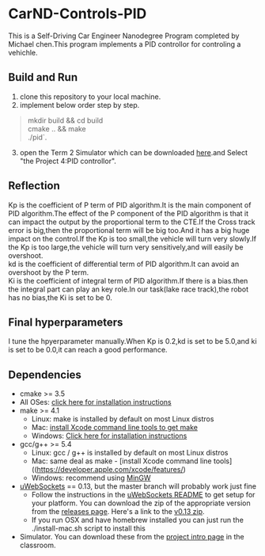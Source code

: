 # CarND-Controls-PID
This is a Self-Driving Car Engineer Nanodegree Program completed by Michael chen.This program implements a PID controllor for controling a vehichle.

## Build and Run
1. clone this repository to your local machine.
2. implement below order step by step.  
>  mkdir build && cd build  
>  cmake .. && make  
> ./pid`.   
3. open the Term 2 Simulator which can be downloaded [here](https://github.com/udacity/self-driving-car-sim/releases).and Select "the Project 4:PID controllor".

## Reflection
Kp is the coefficient of P term of PID algorithm.It is the main component of PID algorithm.The effect of the P component of the PID algorithm is that it can impact the output by the proportional term to the CTE.If the Cross track error is big,then the proportional term will be big too.And it has a big huge impact on the control.If the Kp is too small,the vehicle will turn very slowly.If the Kp is too large,the vehicle will turn very sensitively,and will easily be overshoot.    
kd is the coefficient of differential term of PID algorithm.It can avoid an overshoot by the P term.   
Ki is the coefficient of integral term of PID algorithm.If there is a bias.then the integral part can play an key role.In our task(lake race track),the robot has no bias,the Ki is set to be 0.

## Final hyperparameters
I tune the hpyerparameter manually.When Kp is 0.2,kd is set to be 5.0,and ki is set to be 0.0,it can reach a good performance.  


## Dependencies

* cmake >= 3.5
 * All OSes: [click here for installation instructions](https://cmake.org/install/)
* make >= 4.1
  * Linux: make is installed by default on most Linux distros
  * Mac: [install Xcode command line tools to get make](https://developer.apple.com/xcode/features/)
  * Windows: [Click here for installation instructions](http://gnuwin32.sourceforge.net/packages/make.htm)
* gcc/g++ >= 5.4
  * Linux: gcc / g++ is installed by default on most Linux distros
  * Mac: same deal as make - [install Xcode command line tools]((https://developer.apple.com/xcode/features/)
  * Windows: recommend using [MinGW](http://www.mingw.org/)
* [uWebSockets](https://github.com/uWebSockets/uWebSockets) == 0.13, but the master branch will probably work just fine
  * Follow the instructions in the [uWebSockets README](https://github.com/uWebSockets/uWebSockets/blob/master/README.md) to get setup for your platform. You can download the zip of the appropriate version from the [releases page](https://github.com/uWebSockets/uWebSockets/releases). Here's a link to the [v0.13 zip](https://github.com/uWebSockets/uWebSockets/archive/v0.13.0.zip).
  * If you run OSX and have homebrew installed you can just run the ./install-mac.sh script to install this
* Simulator. You can download these from the [project intro page](https://github.com/udacity/CarND-PID-Control-Project/releases) in the classroom.
